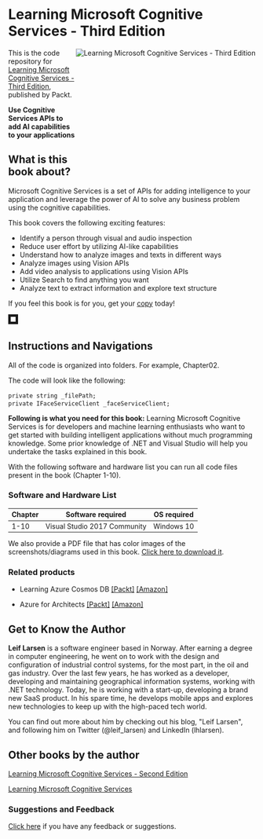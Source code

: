 # Learning Microsoft Cognitive Services - Third Edition

<a href="https://www.packtpub.com/application-development/learning-microsoft-cognitive-services-third-edition?utm_source=github&utm_medium=repository&utm_campaign=9781789800616 "><img src="https://d1ldz4te4covpm.cloudfront.net/sites/default/files/imagecache/ppv4_main_book_cover/B12373_cover_nEW.png" alt="Learning Microsoft Cognitive Services - Third Edition" height="256px" align="right"></a>

This is the code repository for [Learning Microsoft Cognitive Services - Third Edition](https://www.packtpub.com/application-development/learning-microsoft-cognitive-services-third-edition?utm_source=github&utm_medium=repository&utm_campaign=9781789800616), published by Packt.

**Use Cognitive Services APIs to add AI capabilities to your applications**

## What is this book about?
Microsoft Cognitive Services is a set of APIs for adding intelligence to your application and leverage the power of AI to solve any business problem using the cognitive capabilities.

This book covers the following exciting features:
* Identify a person through visual and audio inspection 
* Reduce user effort by utilizing AI-like capabilities 
* Understand how to analyze images and texts in different ways 
* Analyze images using Vision APIs 
* Add video analysis to applications using Vision APIs 
* Utilize Search to find anything you want 
* Analyze text to extract information and explore text structure 

If you feel this book is for you, get your [copy](https://www.amazon.com/dp/1789800617) today!

<a href="https://www.packtpub.com/?utm_source=github&utm_medium=banner&utm_campaign=GitHubBanner"><img src="https://raw.githubusercontent.com/PacktPublishing/GitHub/master/GitHub.png" 
alt="https://www.packtpub.com/" border="5" /></a>

## Instructions and Navigations
All of the code is organized into folders. For example, Chapter02.

The code will look like the following:
```
private string _filePath;
private IFaceServiceClient _faceServiceClient;
```

**Following is what you need for this book:**
Learning Microsoft Cognitive Services is for developers and machine learning enthusiasts who want to get started with building intelligent applications without much programming knowledge. Some prior knowledge of .NET and Visual Studio will help you undertake the tasks explained in this book.

With the following software and hardware list you can run all code files present in the book (Chapter 1-10).
### Software and Hardware List
| Chapter | Software required | OS required |
| -------- | ------------------------------------ | ----------------------------------- |
| 1-10 | Visual Studio 2017 Community | Windows 10 |

We also provide a PDF file that has color images of the screenshots/diagrams used in this book. [Click here to download it](https://www.packtpub.com/sites/default/files/downloads/9781789800616_ColorImages.pdf).

### Related products
* Learning Azure Cosmos DB [[Packt]](https://www.packtpub.com/big-data-and-business-intelligence/learning-azure-cosmos-db?utm_source=github&utm_medium=repository&utm_campaign=9781788476171) [[Amazon]](https://www.amazon.com/dp/B0787CH5MK)

* Azure for Architects [[Packt]](https://www.packtpub.com/virtualization-and-cloud/azure-architects?utm_source=github&utm_medium=repository&utm_campaign=9781788397391) [[Amazon]](https://www.amazon.com/dp/1788397398)

## Get to Know the Author
**Leif Larsen**
is a software engineer based in Norway. After earning a degree in computer engineering, he went on to work with the design and configuration of industrial control systems, for the most part, in the oil and gas industry. Over the last few years, he has worked as a developer, developing and maintaining geographical information systems, working with .NET technology. Today, he is working with a start-up, developing a brand new SaaS product. In his spare time, he develops mobile apps and explores new technologies to keep up with the high-paced tech world.

You can find out more about him by checking out his blog, "Leif Larsen", and following him on Twitter (@leif_larsen) and LinkedIn (lhlarsen).

## Other books by the author
[Learning Microsoft Cognitive Services - Second Edition](https://www.packtpub.com/application-development/learning-microsoft-cognitive-services-second-edition?utm_source=github&utm_medium=repository&utm_campaign=9781788623025)

[Learning Microsoft Cognitive Services](https://www.packtpub.com/application-development/learning-microsoft-cognitive-services?utm_source=github&utm_medium=repository&utm_campaign=9781786467843)

### Suggestions and Feedback
[Click here](https://docs.google.com/forms/d/e/1FAIpQLSdy7dATC6QmEL81FIUuymZ0Wy9vH1jHkvpY57OiMeKGqib_Ow/viewform) if you have any feedback or suggestions.


